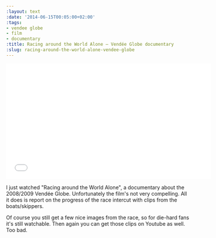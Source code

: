 ```yaml
---
:layout: text
:date: '2014-06-15T00:05:00+02:00'
:tags:
- vendee globe
- film
- documentary
:title: Racing around the World Alone – Vendée Globe documentary
:slug: racing-around-the-world-alone-vendee-globe
---
```

<iframe width="560" height="315" src="//www.youtube.com/embed/B9eaOsFcX4c" frameborder="0" allowfullscreen></iframe>

I just watched "Racing around the World Alone", a documentary about the 2008/2009 Vendée Globe. Unfortunately the film's not very compelling. All it does is report on the progress of the race intercut with clips from the boats/skippers. 

Of course you still get a few nice images from the race, so for die-hard fans it's still watchable. Then again you can get those clips on Youtube as well. Too bad.
